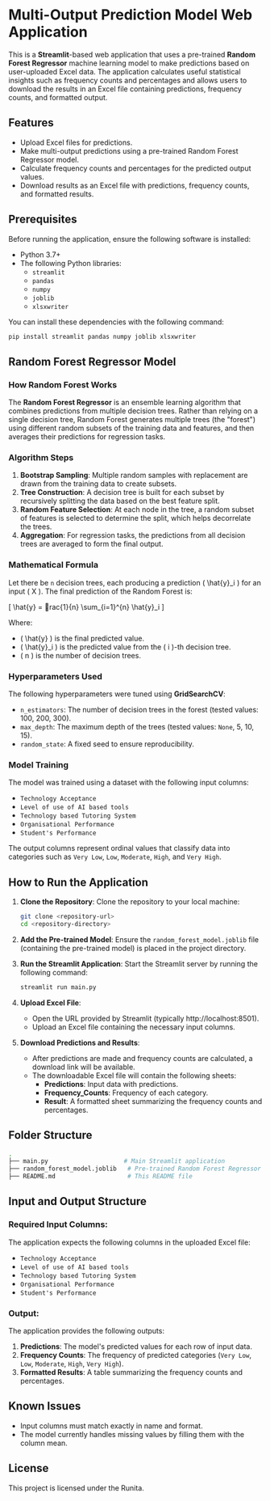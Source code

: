 
# Multi-Output Prediction Model Web Application

This is a **Streamlit**-based web application that uses a pre-trained **Random Forest Regressor** machine learning model to make predictions based on user-uploaded Excel data. The application calculates useful statistical insights such as frequency counts and percentages and allows users to download the results in an Excel file containing predictions, frequency counts, and formatted output.

## Features

- Upload Excel files for predictions.
- Make multi-output predictions using a pre-trained Random Forest Regressor model.
- Calculate frequency counts and percentages for the predicted output values.
- Download results as an Excel file with predictions, frequency counts, and formatted results.

## Prerequisites

Before running the application, ensure the following software is installed:

- Python 3.7+
- The following Python libraries:
  - `streamlit`
  - `pandas`
  - `numpy`
  - `joblib`
  - `xlsxwriter`

You can install these dependencies with the following command:

```bash
pip install streamlit pandas numpy joblib xlsxwriter
```

## Random Forest Regressor Model

### How Random Forest Works

The **Random Forest Regressor** is an ensemble learning algorithm that combines predictions from multiple decision trees. Rather than relying on a single decision tree, Random Forest generates multiple trees (the "forest") using different random subsets of the training data and features, and then averages their predictions for regression tasks.

### Algorithm Steps

1. **Bootstrap Sampling**: Multiple random samples with replacement are drawn from the training data to create subsets.
2. **Tree Construction**: A decision tree is built for each subset by recursively splitting the data based on the best feature split.
3. **Random Feature Selection**: At each node in the tree, a random subset of features is selected to determine the split, which helps decorrelate the trees.
4. **Aggregation**: For regression tasks, the predictions from all decision trees are averaged to form the final output.

### Mathematical Formula

Let there be `n` decision trees, each producing a prediction \( \hat{y}_i \) for an input \( X \). The final prediction of the Random Forest is:

\[
\hat{y} = rac{1}{n} \sum_{i=1}^{n} \hat{y}_i
\]

Where:
- \( \hat{y} \) is the final predicted value.
- \( \hat{y}_i \) is the predicted value from the \( i \)-th decision tree.
- \( n \) is the number of decision trees.

### Hyperparameters Used

The following hyperparameters were tuned using **GridSearchCV**:
- `n_estimators`: The number of decision trees in the forest (tested values: 100, 200, 300).
- `max_depth`: The maximum depth of the trees (tested values: `None`, 5, 10, 15).
- `random_state`: A fixed seed to ensure reproducibility.

### Model Training

The model was trained using a dataset with the following input columns:

- `Technology Acceptance`
- `Level of use of AI based tools`
- `Technology based Tutoring System`
- `Organisational Performance`
- `Student's Performance`

The output columns represent ordinal values that classify data into categories such as `Very Low`, `Low`, `Moderate`, `High`, and `Very High`.

## How to Run the Application

1. **Clone the Repository**:
   Clone the repository to your local machine:

   ```bash
   git clone <repository-url>
   cd <repository-directory>
   ```

2. **Add the Pre-trained Model**:
   Ensure the `random_forest_model.joblib` file (containing the pre-trained model) is placed in the project directory.

3. **Run the Streamlit Application**:
   Start the Streamlit server by running the following command:

   ```bash
   streamlit run main.py
   ```

4. **Upload Excel File**:
   - Open the URL provided by Streamlit (typically http://localhost:8501).
   - Upload an Excel file containing the necessary input columns.

5. **Download Predictions and Results**:
   - After predictions are made and frequency counts are calculated, a download link will be available.
   - The downloadable Excel file will contain the following sheets:
     - **Predictions**: Input data with predictions.
     - **Frequency_Counts**: Frequency of each category.
     - **Result**: A formatted sheet summarizing the frequency counts and percentages.

## Folder Structure

```bash
.
├── main.py                     # Main Streamlit application
├── random_forest_model.joblib   # Pre-trained Random Forest Regressor model (not included)
├── README.md                    # This README file
```

## Input and Output Structure

### Required Input Columns:

The application expects the following columns in the uploaded Excel file:

- `Technology Acceptance`
- `Level of use of AI based tools`
- `Technology based Tutoring System`
- `Organisational Performance`
- `Student's Performance`

### Output:

The application provides the following outputs:

1. **Predictions**: The model's predicted values for each row of input data.
2. **Frequency Counts**: The frequency of predicted categories (`Very Low`, `Low`, `Moderate`, `High`, `Very High`).
3. **Formatted Results**: A table summarizing the frequency counts and percentages.

## Known Issues

- Input columns must match exactly in name and format.
- The model currently handles missing values by filling them with the column mean.

## License

This project is licensed under the Runita.
